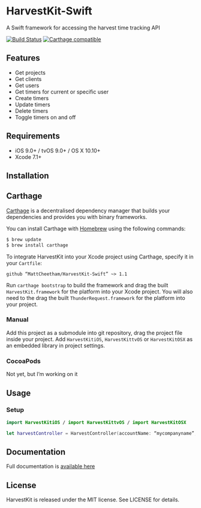 # HarvestKit-Swift
A Swift framework for accessing the harvest time tracking API

[![Build Status](https://travis-ci.org/MattCheetham/HarvestKit-Swift.svg?branch=master)](https://travis-ci.org/MattCheetham/HarvestKit-Swift) [![Carthage compatible](https://img.shields.io/badge/Carthage-compatible-4BC51D.svg?style=flat)](https://github.com/Carthage/Carthage)


## Features
- Get projects
- Get clients
- Get users
- Get timers for current or specific user
- Create timers
- Update timers
- Delete timers
- Toggle timers on and off

## Requirements

- iOS 9.0+ / tvOS 9.0+ / OS X 10.10+
- Xcode 7.1+

## Installation

## Carthage

[Carthage](https://github.com/Carthage/Carthage) is a decentralised dependency manager that builds your dependencies and provides you with binary frameworks.

You can install Carthage with [Homebrew](http://brew.sh/) using the following commands:

```bash
$ brew update
$ brew install carthage
```

To integrate HarvestKit into your Xcode project using Carthage, specify it in your `Cartfile`:

```ogdl
github “MattCheetham/HarvestKit-Swift” ~> 1.1
```

Run `carthage bootstrap` to build the framework and drag the built `HarvestKit.framework` for the platform into your Xcode project.
You will also need to the drag the built `ThunderRequest.framework` for the platform into your project.


### Manual
Add this project as a submodule into git repository, drag the project file inside your project. Add `HarvestKitiOS`, `HarvestKittvOS` or `HarvestKitOSX` as an embedded library in project settings.

### CocoaPods

Not yet, but I’m working on it

## Usage

### Setup

```swift
import HarvestKitiOS / import HarvestKittvOS / import HarvestKitOSX

let harvestController = HarvestController(accountName: “mycompanyname”, username: “example@mycompany.com”, password: “1234”)
```

## Documentation

Full documentation is [available here](http://mattcheetham.github.io/HarvestKit-Swift)

## License

HarvestKit is released under the MIT license. See LICENSE for details.